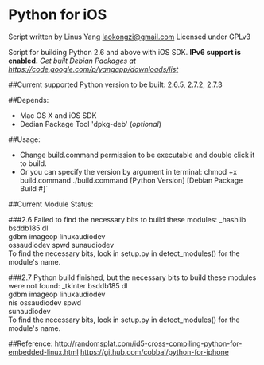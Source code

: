 Python for iOS
========

Script written by Linus Yang <laokongzi@gmail.com>
Licensed under GPLv3

Script for building Python 2.6 and above with iOS SDK. **IPv6 support is enabled.**
*Get built Debian Packages at https://code.google.com/p/yangapp/downloads/list*

##Current supported Python version to be built:
     2.6.5, 2.7.2, 2.7.3

##Depends:
* Mac OS X and iOS SDK
* Dedian Package Tool 'dpkg-deb' (*optional*)

##Usage:
* Change build.command permission to be executable and double click it to build.
* Or you can specify the version by argument in terminal:
    chmod +x build.command
    ./build.command [Python Version] [Debian Package Build #]`

##Current Module Status:

###2.6
    Failed to find the necessary bits to build these modules:
    _hashlib           bsddb185           dl              
    gdbm               imageop            linuxaudiodev   
    ossaudiodev        spwd               sunaudiodev     
    To find the necessary bits, look in setup.py in detect_modules() for the module's name.
    

###2.7
    Python build finished, but the necessary bits to build these modules were not found:
    _tkinter           bsddb185           dl              
    gdbm               imageop            linuxaudiodev   
    nis                ossaudiodev        spwd            
    sunaudiodev                                           
    To find the necessary bits, look in setup.py in detect_modules() for the module's name.

##Reference:
http://randomsplat.com/id5-cross-compiling-python-for-embedded-linux.html
https://github.com/cobbal/python-for-iphone

